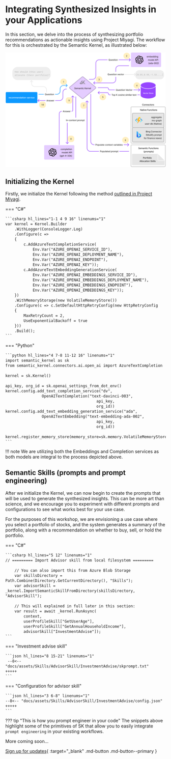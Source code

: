 # Integrating Synthesized Insights in your Applications

In this section, we delve into the process of synthesizing portfolio recommendations as actionable insights using Project Miyagi. The workflow for this is orchestrated by the Semantic Kernel, as illustrated below:

![sk-orchestration](../../assets/images/sk-memory-orchestration.png)

## Initializing the Kernel

Firstly, we initialize the Kernel following the method [outlined in Project Miyagi](https://github.com/Azure-Samples/miyagi/blob/main/dotnet/recommendation-service/Program.cs#L30-L59). 

=== "C#"

    ```csharp hl_lines="1-1 4 9 16" linenums="1"
    var kernel = Kernel.Builder
        .WithLogger(ConsoleLogger.Log)
        .Configure(c =>
        {
            c.AddAzureTextCompletionService(
                Env.Var("AZURE_OPENAI_SERVICE_ID"),
                Env.Var("AZURE_OPENAI_DEPLOYMENT_NAME"),
                Env.Var("AZURE_OPENAI_ENDPOINT"),
                Env.Var("AZURE_OPENAI_KEY"));
            c.AddAzureTextEmbeddingGenerationService(
                Env.Var("AZURE_OPENAI_EMBEDDINGS_SERVICE_ID"),
                Env.Var("AZURE_OPENAI_EMBEDDINGS_DEPLOYMENT_NAME"),
                Env.Var("AZURE_OPENAI_EMBEDDINGS_ENDPOINT"),
                Env.Var("AZURE_OPENAI_EMBEDDINGS_KEY"));
        })
        .WithMemoryStorage(new VolatileMemoryStore())
        .Configure(c => c.SetDefaultHttpRetryConfig(new HttpRetryConfig
        {
            MaxRetryCount = 2,
            UseExponentialBackoff = true
        }))
        .Build();
    ```
=== "Python"

    ```python hl_lines="4 7-8 11-12 16" linenums="1"
    import semantic_kernel as sk
    from semantic_kernel.connectors.ai.open_ai import AzureTextCompletion

    kernel = sk.Kernel()

    api_key, org_id = sk.openai_settings_from_dot_env()
    kernel.config.add_text_completion_service("dv",
                    OpenAITextCompletion("text-davinci-003",
                                            api_key,
                                            org_id))
    kernel.config.add_text_embedding_generation_service("ada",
                    OpenAITextEmbedding("text-embedding-ada-002",
                                            api_key,
                                            org_id))

    kernel.register_memory_store(memory_store=sk.memory.VolatileMemoryStore())
    ```
!!! note 
    We are utilizing both the Embeddings and Completion services as both models are integral to the process depicted above.

## Semantic Skills (prompts and prompt engineering)

After we initialize the Kernel, we can now begin to create the prompts that will be used to generate the synthesized insights. This can be more art than science, and we encourage you to experiment with different prompts and configurations to see what works best for your use case.

For the purposes of this workshop, we are envisioning a use case where you select a portfolio of stocks, and the system generates a summary of the portfolio, along with a recommendation on whether to buy, sell, or hold the portfolio.

=== "C#"

    ```csharp hl_lines="5 12" linenums="1"
    // ========= Import Advisor skill from local filesystem =========

        // You can also import this from Azure Blob Storage
        var skillsDirectory = Path.Combine(Directory.GetCurrentDirectory(), "Skills");
        var advisorSkill = _kernel.ImportSemanticSkillFromDirectory(skillsDirectory, "AdvisorSkill");
        
        // This will explained in full later in this section:
        var result = await _kernel.RunAsync(
            context,
            userProfileSkill["GetUserAge"],
            userProfileSkill["GetAnnualHouseholdIncome"],
            advisorSkill["InvestmentAdvise"]);
    ```
=== "Investment advise skill"

    ```json hl_lines="8 15-21" linenums="1"
     --8<-- "docs/assets/Skills/AdvisorSkill/InvestmentAdvise/skprompt.txt"
    +++++
    ```
=== "Configuration for advisor skill"

    ```json hl_lines="3 6-8" linenums="1"
    --8<-- "docs/assets/Skills/AdvisorSkill/InvestmentAdvise/config.json"
    +++++
    ```
??? tip "This is how you prompt engineer in your code"
    The snippets above highlight some of the primitives of SK that allow you to easily integrate `prompt engineering` in your existing workflows.


More coming soon...

[Sign up for updates](https://forms.office.com/r/rLds2s8RH1){ :target="_blank" .md-button .md-button--primary }